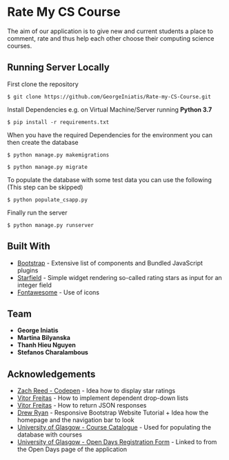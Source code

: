 # Rate My CS Course

The aim of our application is to give new and current students a place to comment, rate and thus help each other choose their computing science courses.

## Running Server Locally

First clone the repository

`$ git clone https://github.com/GeorgeIniatis/Rate-my-CS-Course.git`

Install Dependencies e.g. on Virtual Machine/Server running **Python 3.7**

`$ pip install -r requirements.txt`

When you have the required Dependencies for the environment you can then create the database

`$ python manage.py makemigrations`

`$ python manage.py migrate`

To populate the database with some test data you can use the following (This step can be skipped)

`$ python populate_csapp.py`

Finally run the server

`$ python manage.py runserver`

## Built With

* [Bootstrap](https://getbootstrap.com/) - Extensive list of components and Bundled JavaScript plugins
* [Starfield](https://pypi.org/project/django-starfield/) - Simple widget rendering so-called rating stars as input for an integer field
* [Fontawesome](https://fontawesome.com/) - Use of icons

## Team

* **George Iniatis** 
* **Martina Bilyanska** 
* **Thanh Hieu Nguyen**
* **Stefanos Charalambous** 


## Acknowledgements

* [Zach Reed - Codepen](https://codepen.io/Bluetidepro/pen/GkpEa) - Idea how to display star ratings
* [Vitor Freitas](https://simpleisbetterthancomplex.com/tutorial/2018/01/29/how-to-implement-dependent-or-chained-dropdown-list-with-django.html) - How to implement dependent drop-down lists
* [Vitor Freitas](https://simpleisbetterthancomplex.com/tutorial/2016/07/27/how-to-return-json-encoded-response.html) - How to return JSON responses
* [Drew Ryan](https://www.youtube.com/watch?v=9cKsq14Kfsw) - Responsive Bootstrap Website Tutorial + Idea how the homepage and the navigation bar to look
* [University of Glasgow - Course Catalogue](https://www.gla.ac.uk/coursecatalogue/courselist/?code=REG30200000&name=School+of+Computing+Science) - Used for populating the database with courses
* [University of Glasgow - Open Days Registration Form](https://app.geckoform.com/public/#/modern/FOEU03e6aQmrJHvp) - Linked to from the Open Days page of the application

